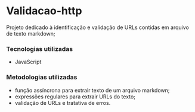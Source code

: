# Validacao-http

Projeto dedicado à identificação e validação de URLs contidas em arquivo de texto markdown;

### Tecnologias utilizadas

* JavaScript

### Metodologias utilizadas

* função assíncrona para extrair texto de um arquivo markdown;
* expressões regulares para extrair URLs do texto;
* validação de URLs e tratativa de erros.

